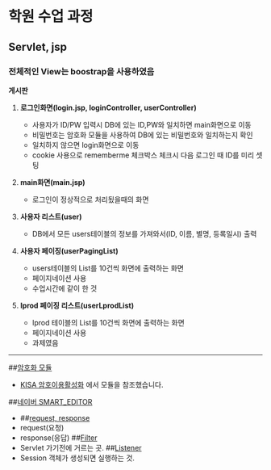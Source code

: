 # 학원 수업 과정
## Servlet, jsp
### 전체적인 View는 boostrap을 사용하였음

**게시판**

1. **로그인화면(login.jsp, loginController, userController)**
    - 사용자가 ID/PW 입력시 DB에 있는 ID,PW와 일치하면 main화면으로 이동
    - 비밀번호는 암호화 모듈을 사용하여 DB에 있는 비밀번호와 일치하는지 확인
    - 일치하지 않으면 login화면으로 이동
    - cookie 사용으로 rememberme 체크박스 체크시 다음 로그인 때 ID를 미리 셋팅
    
2. **main화면(main.jsp)**
    - 로그인이 정상적으로 처리됬을때의 화면
    
3. **사용자 리스트(user)**
    - DB에서 모든 users테이블의 정보를 가져와서(ID, 이름, 별명, 등록일시) 출력
    
4. **사용자 페이징(userPagingList)**
    - users테이블의 List를 10건씩 화면에 출력하는 화면
    - 페이지네이션 사용
    - 수업시간에 같이 한 것
    
5. **lprod 페이징 리스트(userLprodList)**
    - lprod 테이블의 List를 10건씩 화면에 출력하는 화면
    - 페이지네이션 사용
    - 과제였음
<hr/>
    
##[암호화 모듈](https://github.com/wthswngud/jsp/tree/master/src/test/java/kr/or/ddit/encrypt/kisa)  
+ [KISA 암호이용활성화](https://seed.kisa.or.kr/kisa/index.do) 에서 모듈을 참조했습니다.

##[네이버 SMART_EDITOR](https://github.com/wthswngud/jsp/tree/master/src/main/webapp/SE2)  
+ []()
##[request, response](https://github.com/wthswngud/jsp/tree/master/src/main/webapp/jsp)  
+ request(요청)
+ response(응답)
##[Filter](https://github.com/wthswngud/jsp/tree/master/src/main/java/kr/or/ddit/filter)  
+ Servlet 가기전에 거르는 곳.
##[Listener](https://github.com/wthswngud/jsp/tree/master/src/main/java/kr/or/ddit/listener)  
+ Session 객체가 생성되면 실행하는 것.
